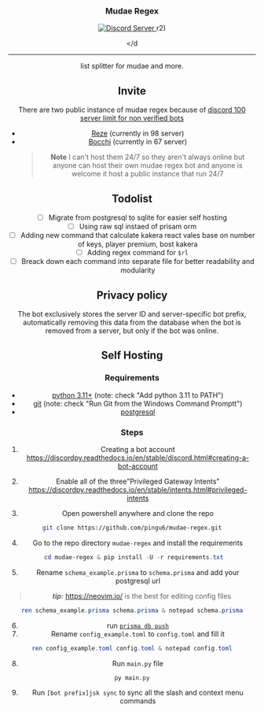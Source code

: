<h3 align="center">Mudae Regex</h3>
<div align="center">

  <a href="https://discord.gg/XjWcDVvuPt">
      <img src="https://discordapp.com/api/guilds/1050103286323216535/widget.png?style=banner2" alt="Discord Server"/>
  </a>r2)

</d

>

---

<p align="center">list splitter for mudae and more.
    <br>
</p>

## Invite

There are two public instance of mudae regex because of [discord 100 server limit for non verified bots](https://support.discord.com/hc/en-us/articles/360040720412-Bot-Verification-and-Data-Allowlisting)

- [Reze](https://discord.com/oauth2/authorize?client_id=1038889836813226045&scope=bot+applications.commands&permissions=274878286912) (currently in 98 server)
- [Bocchi](https://discord.com/oauth2/authorize?client_id=1073708855848079432&scope=bot+applications.commands&permissions=274878286912) (currently in 67 server)
  > **Note**
  > I can't host them 24/7 so they aren't always online but anyone can host their own mudae regex bot and anyone is welcome it host a public instance that run 24/7

## Todolist

- [ ] Migrate from postgresql to sqlite for easier self hosting
- [ ] Using raw sql instaed of prisam orm
- [ ] Adding new command that calculate kakera react vales base on number of keys, player premium, bost kakera
- [ ] Adding regex command for `$rl`
- [ ] Breack down each command into separate file for better readability and modularity

## Privacy policy

The bot exclusively stores the server ID and server-specific bot prefix, automatically removing this data from the database when the bot is removed from a server, but only if the bot was online.

## Self Hosting

### Requirements

- [python 3.11+](https://www.python.org/downloads/) (note: check "Add python 3.11 to PATH")
- [git](https://git-scm.com/downloads) (note: check "Run Git from the Windows Command Promptt")
- [postgresql](https://www.postgresql.org/download/)

### Steps

1. Creating a bot account https://discordpy.readthedocs.io/en/stable/discord.html#creating-a-bot-account

2. Enable all of the three"Privileged Gateway Intents" https://discordpy.readthedocs.io/en/stable/intents.html#privileged-intents

3. Open powershell anywhere and clone the repo

```bash
git clone https://github.com/pingu6/mudae-regex.git
```

4. Go to the repo directory `mudae-regex` and install the requirements

```powershell
 cd mudae-regex & pip install -U -r requirements.txt
```

5. Rename `schema_example.prisma` to `schema.prisma` and add your postgresql url

> **_tip:_** https://neovim.io/ is the best for editing config files

```powershell
ren schema_example.prisma schema.prisma & notepad schema.prisma
```

6. run [`prisma db push`](https://prisma-client-py.readthedocs.io/en/stable/#generating-prisma-client-python)
7. Rename `config_example.toml` to `config.toml` and fill it

```powershell
ren config_example.toml config.toml & notepad config.toml
```

8. Run `main.py` file

```powershell
py main.py
```

9. Run `[bot prefix]jsk sync` to sync all the slash and context menu commands
